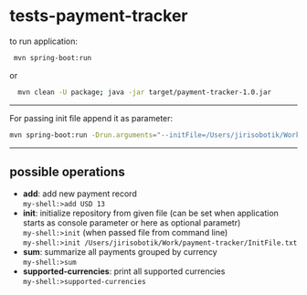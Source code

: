 # tests-payment-tracker

to run application:
```bash
 mvn spring-boot:run
 ```
 or 
```bash
  mvn clean -U package; java -jar target/payment-tracker-1.0.jar
 ```
 
 ---
 
 For passing init file append it as parameter:
 
 ```bash
 mvn spring-boot:run -Drun.arguments="--initFile=/Users/jirisobotik/Work/payment-tracker/InitFile.txt"
 ```
 
 ---
 
 ## possible operations
 
* __add__: add new payment record  
    `my-shell:>add USD 13` 
* __init__: initialize repository from given file 
     (can be set when application starts as console parameter or here as optional parametr)   
     `my-shell:>init` (when passed file from command line)  
     `my-shell:>init /Users/jirisobotik/Work/payment-tracker/InitFile.txt`  
* __sum__: summarize all payments grouped by currency   
      `my-shell:>sum`
* __supported-currencies__: print all supported currencies   
      `my-shell:>supported-currencies`


